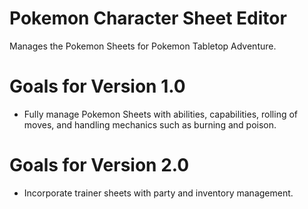 # Pokemon Character Sheet Editor
Manages the Pokemon Sheets for Pokemon Tabletop Adventure.

# Goals for Version 1.0
- Fully manage Pokemon Sheets with abilities, capabilities, rolling of moves, and handling mechanics such as burning and poison.

# Goals for Version 2.0
- Incorporate trainer sheets with party and inventory management.
